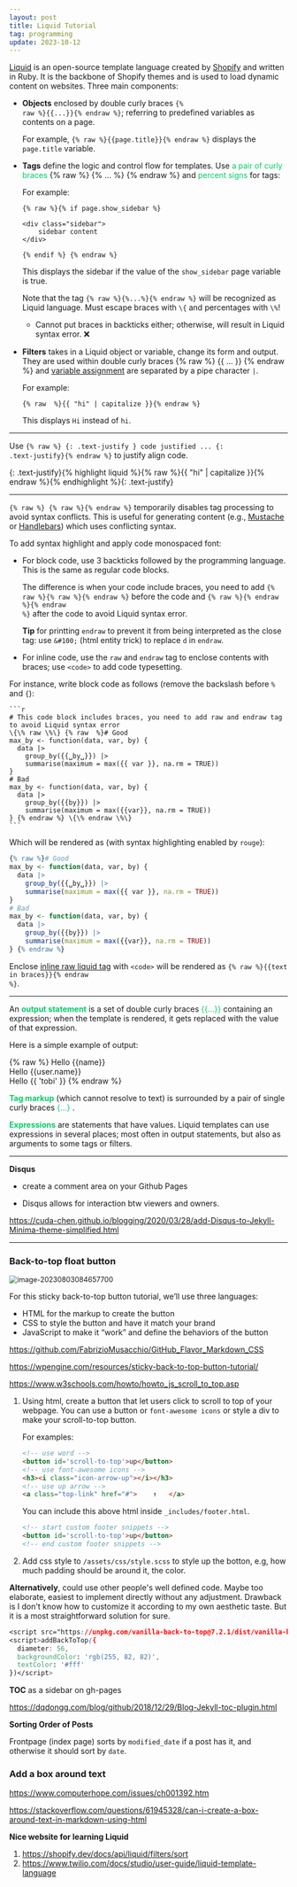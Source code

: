 ```yaml
---
layout: post
title: Liquid Tutorial
tag: programming
update: 2023-10-12
---
```


[Liquid](https://shopify.github.io/liquid/)  is an open-source template language created by [Shopify](https://www.shopify.com/) and written in Ruby. It is the backbone of Shopify themes and is used to load dynamic content on websites. Three main components:


- **Objects** enclosed by double curly braces <code>{% raw  %}{{...}}{% endraw %}</code>; referring to predefined variables as contents on a page.

  For example, <code>{% raw  %}{{page.title}}{% endraw %}</code> displays the `page.title` variable. 

- **Tags** define the logic and control flow for templates. Use <span style='color:#00CC66'>a pair of curly braces</span> {% raw  %} {% ... %} {% endraw %} and <span style='color:#00CC66'>percent signs</span> for tags:

  For example:
  
  ```liquid
  {% raw %}{% if page.show_sidebar %}

  <div class="sidebar">
      sidebar content
  </div>

  {% endif %} {% endraw %}
  ```

  This displays the sidebar if the value of the `show_sidebar` page variable is true.

  Note that the tag <code>{% raw  %}{%...%}{% endraw %}</code> will be recognized as Liquid language. Must escape braces with `\{` and percentages with `\%`!

  - Cannot put braces in backticks either; otherwise, will result in Liquid syntax error. ❌

- **Filters** takes in a Liquid object or variable, change its form and output. They are used within double curly braces {% raw  %} {{ ... }} {% endraw %} and [variable assignment](https://shopify.github.io/liquid/tags/variable/) are separated by a pipe character `|`. 

  For example:
  
  ```liquid
  {% raw  %}{{ "hi" | capitalize }}{% endraw %}
  ```
  
  This displays `Hi` instead of `hi`.

___

Use <code>{% raw  %} {: .text-justify } code justified ... {: .text-justify}{% endraw %}</code> to justify align code.

{: .text-justify}{% highlight liquid %}{% raw %}{{ "hi" | capitalize }}{% endraw %}{% endhighlight %}{: .text-justify}

___

<code class="env-green">{% raw  %} {% raw %}{% endraw %}</code> temporarily disables tag processing to avoid syntax conflicts. This is useful for generating content (e.g., [Mustache](https://mustache.github.io/) or [Handlebars](https://handlebarsjs.com/)) which uses conflicting syntax.

To add syntax highlight and apply code monospaced font:

- For block code, use 3 backticks followed by the programming language. This is the same as regular code blocks.
  
  The difference is when your code include braces, you need to add <code class="env-green">{% raw %}{% raw %}{% endraw %}</code> before the code and <code class="env-green">{% raw %}{% en&#100;raw %}{% endraw %}</code> after the code to avoid Liquid syntax error.

  **Tip** for printting `endraw` to prevent it from being interpreted as the close tag: use `&#100;` (html entity trick) to replace `d` in `endraw`.

- For inline code, use the `raw` and `endraw` tag to enclose contents with braces; use `<code>` to add code typesetting.

For instance, write block code as follows (remove the backslash before `%` and `{`):

    ```r
    # This code block includes braces, you need to add raw and endraw tag to avoid Liquid syntax error
    \{\% raw \%\} {% raw  %}# Good
    max_by <- function(data, var, by) {
      data |>
        group_by({{␣by␣}}) |>
        summarise(maximum = max({{ var }}, na.rm = TRUE))
    }
    # Bad
    max_by <- function(data, var, by) {
      data |>
        group_by({{by}}) |>
        summarise(maximum = max({{var}}, na.rm = TRUE))
    } {% endraw %} \{\% endraw \%\}
    ```

Which will be rendered as (with syntax highlighting enabled by `rouge`):

```r
{% raw %}# Good
max_by <- function(data, var, by) {
  data |>
    group_by({{␣by␣}}) |>
    summarise(maximum = max({{ var }}, na.rm = TRUE))
}
# Bad
max_by <- function(data, var, by) {
  data |>
    group_by({{by}}) |>
    summarise(maximum = max({{var}}, na.rm = TRUE))
} {% endraw %}
```

Enclose <u>inline raw liquid tag</u> with `<code>` will be rendered as <code>{% raw  %}{{text in braces}}{% endraw %}</code>.


___


An <span style='color:#00CC66'>**output statement**</span> is a set of double curly braces <span style='color:#00CC66'>\{\{...\}\}</span> containing an expression; when the template is rendered, it gets replaced with the value of that expression.

Here is a simple example of output:

{% raw  %} Hello {{name}}  
Hello {{user.name}}  
Hello {{ 'tobi' }} {% endraw %}



<span style='color:#00CC66'>**Tag markup**</span> (which cannot resolve to text) is surrounded by a pair of single curly braces <span style='color:#00CC66'>\{...\}</span> .

<span style='color:#00CC66'>**Expressions**</span> are statements that have values. Liquid templates can use expressions in several places; most often in output statements, but also as arguments to some tags or filters.



___

**Disqus**

-   create a comment area on your Github Pages

-   Disqus allows for interaction btw viewers and owners.

<https://cuda-chen.github.io/blogging/2020/03/28/add-Disqus-to-Jekyll-Minima-theme-simplified.html>



___

### Back-to-top float button

<img src="https://drive.google.com/thumbnail?id=1bTOHwzhxf33U-7XvZ9WqEIsTCczFNj-6&sz=w1000" alt="image-20230803084657700" style="zoom:90%;" />

For this sticky back-to-top button tutorial, we’ll use three languages: 

- HTML for the markup to create the button
- CSS to style the button and have it match your brand
- JavaScript to make it “work” and define the behaviors of the button



<https://github.com/FabrizioMusacchio/GitHub_Flavor_Markdown_CSS>

<https://wpengine.com/resources/sticky-back-to-top-button-tutorial/>

<https://www.w3schools.com/howto/howto_js_scroll_to_top.asp>



1. Using html, create a button that let users click to scroll to top of your webpage. You can use a button or `font-awesome icons` or style a div to make your scroll-to-top button.

   For examples:

   ```html
   <!-- use word -->
   <button id='scroll-to-top'>up</button>
   <!-- use font-awesome icons -->
   <h3><i class="icon-arrow-up"></i></h3>
   <!-- use up arrow -->
   <a class="top-link" href="#">	↑	</a>  
   ```

   You can include this above html inside `_includes/footer.html`. 

   ```html
   <!-- start custom footer snippets -->
   <button id='scroll-to-top'>up</button>
   <!-- end custom footer snippets -->
   ```

2. Add css style to `/assets/css/style.scss` to style up the botton, e.g, how much padding should be around it, the color.





**Alternatively**, could use other people's well defined code. Maybe too elaborate, easiest to implement directly without any adjustment. Drawback is I don't know how to customize it according to my own aesthetic taste. But it is a most straightforward solution for sure.

```css
<script src="https://unpkg.com/vanilla-back-to-top@7.2.1/dist/vanilla-back-to-top.min.js"></script>
<script>addBackToTop({
  diameter: 56,
  backgroundColor: 'rgb(255, 82, 82)',
  textColor: '#fff'
})</script>
```







**TOC** as a sidebar on gh-pages

<https://dqdongg.com/blog/github/2018/12/29/Blog-Jekyll-toc-plugin.html>





**Sorting Order of Posts**

Frontpage (index page) sorts by `modified_date` if a post has it, and otherwise it should sort by `date`.






### **Add a box around text**

<https://www.computerhope.com/issues/ch001392.htm>

<https://stackoverflow.com/questions/61945328/can-i-create-a-box-around-text-in-markdown-using-html>



**Nice website for learning Liquid**

1. <https://shopify.dev/docs/api/liquid/filters/sort>
1. <https://www.twilio.com/docs/studio/user-guide/liquid-template-language>







